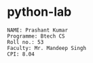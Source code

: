 # python-lab
~~~
NAME: Prashant Kumar
Programme: Btech CS
Roll no.: 53
Faculty: Mr. Mandeep Singh
CPI: 8.04
~~~
